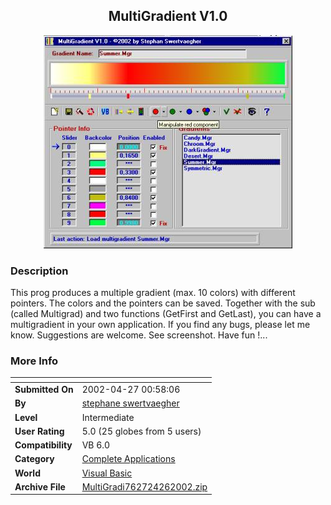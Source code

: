 ﻿<div align="center">

## MultiGradient V1\.0

<img src="PIC20024261913233404.jpg">
</div>

### Description

This prog produces a multiple gradient (max. 10 colors) with different pointers. The colors and the pointers can be saved. Together with the sub (called Multigrad) and two functions (GetFirst and GetLast), you can have a multigradient in your own application. If you find any bugs, please let me know. Suggestions are welcome. See screenshot. Have fun !...
 
### More Info
 


<span>             |<span>
---                |---
**Submitted On**   |2002-04-27 00:58:06
**By**             |[stephane swertvaegher](https://github.com/Planet-Source-Code/PSCIndex/blob/master/ByAuthor/stephane-swertvaegher.md)
**Level**          |Intermediate
**User Rating**    |5.0 (25 globes from 5 users)
**Compatibility**  |VB 6\.0
**Category**       |[Complete Applications](https://github.com/Planet-Source-Code/PSCIndex/blob/master/ByCategory/complete-applications__1-27.md)
**World**          |[Visual Basic](https://github.com/Planet-Source-Code/PSCIndex/blob/master/ByWorld/visual-basic.md)
**Archive File**   |[MultiGradi762724262002\.zip](https://github.com/Planet-Source-Code/stephane-swertvaegher-multigradient-v1-0__1-34146/archive/master.zip)








